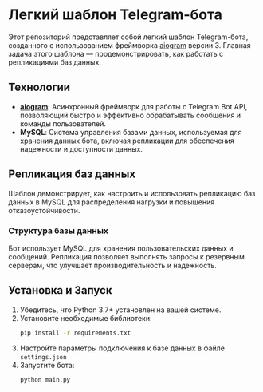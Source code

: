 # Легкий шаблон Telegram-бота

Этот репозиторий представляет собой легкий шаблон Telegram-бота, созданного с использованием фреймворка [aiogram](https://github.com/aiogram/aiogram) версии 3. Главная задача этого шаблона — продемонстрировать, как работать с репликациями баз данных.

## Технологии

- **[aiogram](https://github.com/aiogram/aiogram)**: Асинхронный фреймворк для работы с Telegram Bot API, позволяющий быстро и эффективно обрабатывать сообщения и команды пользователей.
- **MySQL**: Система управления базами данных, используемая для хранения данных бота, включая репликации для обеспечения надежности и доступности данных.

## Репликация баз данных

Шаблон демонстрирует, как настроить и использовать репликацию баз данных в MySQL для распределения нагрузки и повышения отказоустойчивости. 

### Структура базы данных

Бот использует MySQL для хранения пользовательских данных и сообщений. Репликация позволяет выполнять запросы к резервным серверам, что улучшает производительность и надежность.

## Установка и Запуск

1. Убедитесь, что Python 3.7+ установлен на вашей системе.
2. Установите необходимые библиотеки:
   ```bash
   pip install -r requirements.txt
3. Настройте параметры подключения к базе данных в файле `settings.json`
4. Запустите бота:
    ```bash
   python main.py
   
